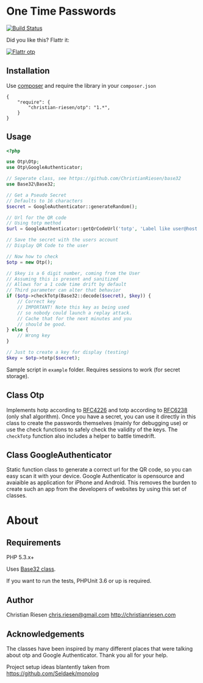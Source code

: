 One Time Passwords
==================

[![Build Status](https://secure.travis-ci.org/ChristianRiesen/otp.png)](http://travis-ci.org/ChristianRiesen/otp)

Did you like this? Flattr it:

[![Flattr otp](http://api.flattr.com/button/flattr-badge-large.png)](https://flattr.com/thing/719284/ChristianRiesenotp-on-GitHub)

Installation
------------

Use [composer](http://getcomposer.org/) and require the library in your `composer.json`

	{
    	"require": {
        	"christian-riesen/otp": "1.*",
    	}
	}

Usage
-----

```php
<?php

use Otp\Otp;
use Otp\GoogleAuthenticator;

// Seperate class, see https://github.com/ChristianRiesen/base32
use Base32\Base32;

// Get a Pseudo Secret
// Defaults to 16 characters
$secret = GoogleAuthenticator::generateRandom();

// Url for the QR code
// Using totp method
$url = GoogleAuthenticator::getQrCodeUrl('totp', 'Label like user@host.com', $secret);

// Save the secret with the users account
// Display QR Code to the user

// Now how to check
$otp = new Otp();

// $key is a 6 digit number, coming from the User
// Assuming this is present and sanitized
// Allows for a 1 code time drift by default
// Third parameter can alter that behavior
if ($otp->checkTotp(Base32::decode($secret), $key)) {
    // Correct key
    // IMPORTANT! Note this key as being used
    // so nobody could launch a replay attack.
    // Cache that for the next minutes and you
    // should be good.
} else {
    // Wrong key
}

// Just to create a key for display (testing)
$key = $otp->totp($secret);

```

Sample script in `example` folder. Requires sessions to work (for secret storage).

Class Otp
---------

Implements hotp according to [RFC4226](https://tools.ietf.org/html/rfc4226) and totp according to [RFC6238](https://tools.ietf.org/html/rfc6238) (only sha1 algorithm). Once you have a secret, you can use it directly in this class to create the passwords themselves (mainly for debugging use) or use the check functions to safely check the validity of the keys. The `checkTotp` function also includes a helper to battle timedrift.

Class GoogleAuthenticator
-------------------------

Static function class to generate a correct url for the QR code, so you can easy scan it with your device. Google Authenticator is opensource and avaiaible as application for iPhone and Android. This removes the burden to create such an app from the developers of websites by using this set of classes.

About
=====

Requirements
------------

PHP 5.3.x+

Uses [Base32 class](https://github.com/ChristianRiesen/base32).

If you want to run the tests, PHPUnit 3.6 or up is required.

Author
------

Christian Riesen <chris.riesen@gmail.com> http://christianriesen.com

Acknowledgements
----------------

The classes have been inspired by many different places that were talking about otp and Google Authenticator. Thank you all for your help.

Project setup ideas blantently taken from https://github.com/Seldaek/monolog

